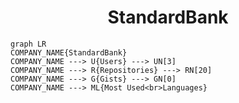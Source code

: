 <h1 align="center">StandardBank</h1>

```mermaid
graph LR
COMPANY_NAME{StandardBank}
COMPANY_NAME ---> U{Users} ---> UN[3]
COMPANY_NAME ---> R{Repositories} ---> RN[20]
COMPANY_NAME ---> G{Gists} ---> GN[0]
COMPANY_NAME ---> ML{Most Used<br>Languages}
```
